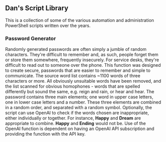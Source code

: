 ## Dan's Script Library

This is a collection of some of the various automation and administration PowerShell scripts written over the years.

### Password Generator
Randomly generated passwords are often simply a jumble of random characters. They're difficult to remember and, as such, people forget them or store them somewhere, frequently insecurely. For service desks, they're difficult to read out to someone over the phone. This function was designed to create secure, passwords that are easier to remember and simple to communicate.
The source word list contains ~1100 words of three characters or more. All obviously unsuitable words have been removed, and the list scanned for obvious homophones - words that are spelled differently but sound the same, e.g. reign and rain, or hear and hear. The password contains three main elements; one word in upper case letters, one in lower case letters and a number. These three elements are combined in a random order, and separated with a random symbol.
Optionally, the script can use OpenAI to check if the words chosen are inappropriate, either individually or together. For instance, **Happy** and **Dream** are appropriate to combine. **Happy** and **Ending** would not be. Use of the OpenAI function is dependent on having an OpenAI API subscription and providing the function with the API key.